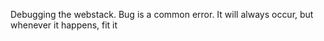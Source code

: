 Debugging the webstack. Bug is a common error. It will always occur, but whenever it happens, fit it
